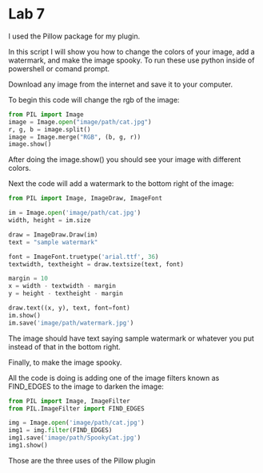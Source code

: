 # Lab 7
I used the Pillow package for my plugin.

In this script I will show you how to change the colors of your image, add a watermark, and make the image spooky.
To run these use python inside of powershell or comand prompt.

Download any image from the internet and save it to your computer.

To begin this code will change the rgb of the image:

```python
from PIL import Image
image = Image.open("image/path/cat.jpg")
r, g, b = image.split()
image = Image.merge("RGB", (b, g, r))
image.show()
```

After doing the image.show() you should see your image with different colors.

Next the code will add a watermark to the bottom right of the image:

```python
from PIL import Image, ImageDraw, ImageFont

im = Image.open('image/path/cat.jpg')
width, height = im.size

draw = ImageDraw.Draw(im)
text = "sample watermark"

font = ImageFont.truetype('arial.ttf', 36)
textwidth, textheight = draw.textsize(text, font)

margin = 10
x = width - textwidth - margin
y = height - textheight - margin

draw.text((x, y), text, font=font)
im.show()
im.save('image/path/watermark.jpg')
```
The image should have text saying sample watermark or whatever you put instead of that in the bottom right.

Finally, to make the image spooky.

All the code is doing is adding one of the image filters known as FIND_EDGES to the image to darken the image:

```python
from PIL import Image, ImageFilter
from PIL.ImageFilter import FIND_EDGES

img = Image.open('image/path/cat.jpg')
img1 = img.filter(FIND_EDGES)
img1.save('image/path/SpookyCat.jpg')
img1.show()
```

Those are the three uses of the Pillow plugin
